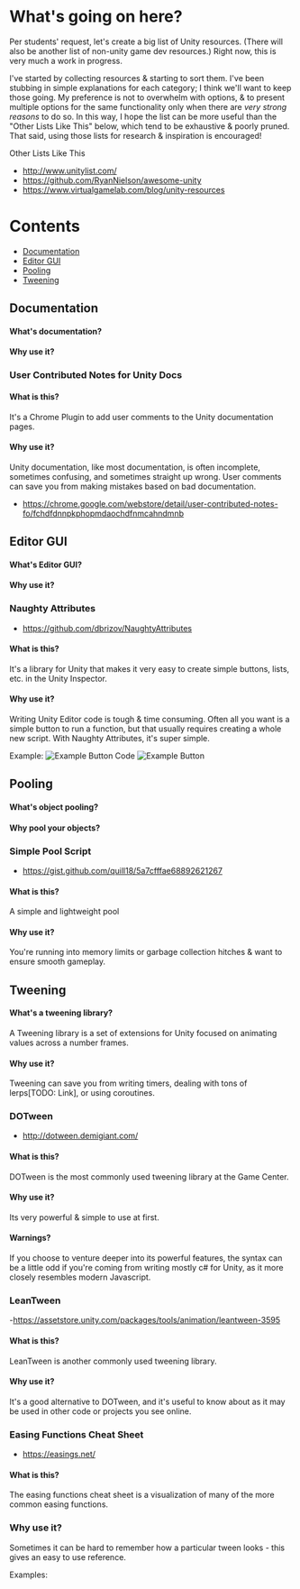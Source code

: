# What's going on here?

Per students' request, let's create a big list of Unity resources. (There will also be another list of non-unity game dev resources.) Right now, this is very much a work in progress. 

I've started by collecting resources & starting to sort them. I've been stubbing in simple explanations for each category; I think we'll want to keep those going. My preference is not to overwhelm with options, & to present multiple options for the same functionality only when there are *very strong reasons* to do so. In this way, I hope the list can be more useful than the "Other Lists Like This" below, which tend to be exhaustive & poorly pruned. That said, using those lists for research & inspiration is encouraged!


Other Lists Like This
- http://www.unitylist.com/
- https://github.com/RyanNielson/awesome-unity
- https://www.virtualgamelab.com/blog/unity-resources

# Contents
- [Documentation](#documentation)
- [Editor GUI](#editor-gui)
- [Pooling](#pooling)
- [Tweening](#tweening)


## Documentation
#### What's documentation?
#### Why use it?

### User Contributed Notes for Unity Docs
#### What is this?
It's a Chrome Plugin to add user comments to the Unity documentation pages.
#### Why use it?
Unity documentation, like most documentation, is often incomplete, sometimes confusing, and sometimes straight up wrong. User comments can save you from making mistakes based on bad documentation.
- https://chrome.google.com/webstore/detail/user-contributed-notes-fo/fchdfdnnpkphopmdaochdfnmcahndmnb


## Editor GUI
#### What's Editor GUI?
#### Why use it?

### Naughty Attributes 
- https://github.com/dbrizov/NaughtyAttributes
#### What is this?
It's a library for Unity that makes it very easy to create simple buttons, lists, etc. in the Unity Inspector.
#### Why use it?
Writing Unity Editor code is tough & time consuming. Often all you want is a simple button to run a function, but that usually requires creating a whole new script. With Naughty Attributes, it's super simple.

Example:
![Example Button Code](https://github.com/dbrizov/NaughtyAttributes/raw/master/Assets/Plugins/NaughtyAttributes/Documentation/Button_Code.PNG)
![Example Button](https://github.com/dbrizov/NaughtyAttributes/raw/master/Assets/Plugins/NaughtyAttributes/Documentation/Button_Inspector.PNG)

## Pooling
#### What's object pooling?
#### Why pool your objects?

### Simple Pool Script

- https://gist.github.com/quill18/5a7cfffae68892621267
#### What is this?
A simple and lightweight pool
#### Why use it?
You're running into memory limits or garbage collection hitches & want to ensure smooth gameplay.


## Tweening
#### What's a tweening library?
A Tweening library is a set of extensions for Unity focused on animating values across a number frames.
#### Why use it?
Tweening can save you from writing timers, dealing with tons of lerps[TODO: Link], or using coroutines.

### DOTween
- http://dotween.demigiant.com/
#### What is this?
DOTween is the most commonly used tweening library at the Game Center. 
#### Why use it?
Its very powerful & simple to use at first. 
#### Warnings? 
If you choose to venture deeper into its powerful features, the syntax can be a little odd if you're coming from writing mostly c# for Unity, as it more closely resembles modern Javascript.

### LeanTween
-https://assetstore.unity.com/packages/tools/animation/leantween-3595
#### What is this?
LeanTween is another commonly used tweening library.
#### Why use it?
It's a good alternative to DOTween, and it's useful to know about as it may be used in other code or projects you see online.

### Easing Functions Cheat Sheet
- https://easings.net/
#### What is this?
The easing functions cheat sheet is a visualization of many of the more common easing functions.
### Why use it?
Sometimes it can be hard to remember how a particular tween looks - this gives an easy to use reference.

Examples:



